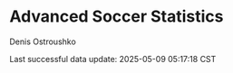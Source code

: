 # Advanced Soccer Statistics
Denis Ostroushko

<!-- gfm -->

Last successful data update: 2025-05-09 05:17:18 CST
